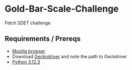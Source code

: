 # Gold-Bar-Scale-Challenge
Fetch SDET challenge

## Requirements / Prereqs
* [Mozilla browser](https://www.mozilla.org/en-US/firefox/new/)
* Download [Geckodriver](https://github.com/mozilla/geckodriver/releases) and note the path to Geckdriver
* [Python 3.12.3](https://www.python.org/downloads/)